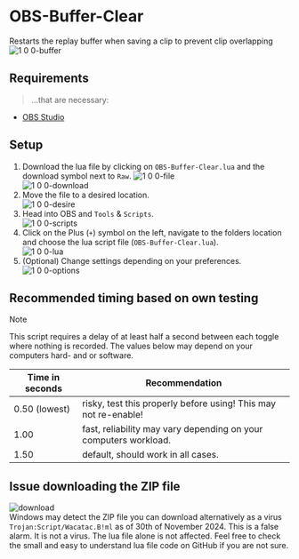 # OBS-Buffer-Clear

Restarts the replay buffer when saving a clip to prevent clip overlapping
![1 0 0-buffer](https://github.com/user-attachments/assets/aa9c3275-b730-4634-951e-40414e9b3459)

## Requirements

> ...that are necessary:
- [OBS Studio](https://obsproject.com/de/download)

## Setup

1. Download the lua file by clicking on `OBS-Buffer-Clear.lua` and the download symbol next to `Raw`.
![1 0 0-file](https://github.com/user-attachments/assets/26a80734-4de7-478e-8735-6aa2038b2939)\
![1 0 0-download](https://github.com/user-attachments/assets/58cdfbe9-d311-4d14-a155-26d06fe2031c)
2. Move the file to a desired location.\
![1 0 0-desire](https://github.com/user-attachments/assets/6c8aae59-9ac5-4fc9-bdc7-1e37268da76c)
3. Head into OBS and `Tools` & `Scripts`.\
![1 0 0-scripts](https://github.com/user-attachments/assets/07f5feba-54df-4d7a-a0a5-3409582e9c39)
4. Click on the Plus (`+`) symbol on the left, navigate to the folders location and choose the lua script file (`OBS-Buffer-Clear.lua`).\
![1 0 0-lua](https://github.com/user-attachments/assets/b49e911a-dda4-4077-b385-14d321e2f772)
5. (Optional) Change settings depending on your preferences.\
![1 0 0-options](https://github.com/user-attachments/assets/ff6ee01c-d4d2-48a5-bfda-4b1442c7baa0)

## Recommended timing based on own testing

> [!Note]
> This script requires a delay of at least half a second between each toggle where nothing is recorded.
> The values below may depend on your computers hard- and or software.

| Time in seconds | Recommendation                                                   |
| --------------- | ---------------------------------------------------------------- |
| 0.50 (lowest)   | risky, test this properly before using! This may not re-enable!  |
| 1.00            | fast, reliability may vary depending on your computers workload. |
| 1.50            | default, should work in all cases.                               |

## Issue downloading the ZIP file

![download](https://github.com/user-attachments/assets/d2e5ab6b-67db-41b9-9a76-d833f3825e4a)\
Windows may detect the ZIP file you can download alternatively as a virus `Trojan:Script/Wacatac.B!ml` as of 30th of November 2024. This is a false alarm. It is not a virus.
The lua file alone is not affected. Feel free to check the small and easy to understand lua file code on GitHub if you are not sure.